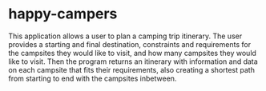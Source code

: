 # happy-campers

This application allows a user to plan a camping trip itinerary.
The user provides a starting and final destination, constraints and requirements for the campsites they would like to visit, and how many campsites they would like to visit. Then the program returns an itinerary with information and data on each campsite that fits their requirements, also creating a shortest path from starting to end with the campsites inbetween.
